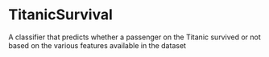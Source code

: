 # TitanicSurvival
A classifier that predicts whether a passenger on the Titanic survived or not based on the various features available in the dataset
